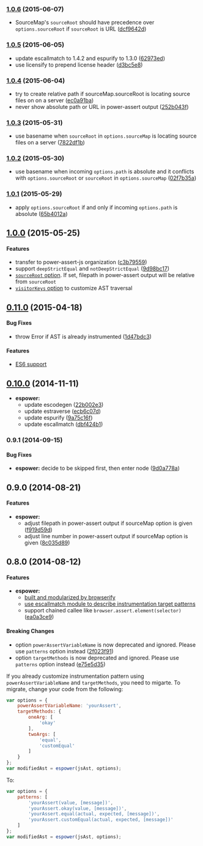 ### [1.0.6](https://github.com/power-assert-js/espower/releases/tag/v1.0.6) (2015-06-07)


  * SourceMap's `sourceRoot` should have precedence over `options.sourceRoot` if `sourceRoot` is URL ([dcf9642d](https://github.com/power-assert-js/espower/commit/dcf9642de0becb8239d4c3a1b8366a980bddb585))


### [1.0.5](https://github.com/power-assert-js/espower/releases/tag/v1.0.5) (2015-06-05)


  * update escallmatch to 1.4.2 and espurify to 1.3.0 ([62973ed](https://github.com/power-assert-js/espower/commit/62973ed7392037e46dedf9d8c5e02a2c28ed95c2))
  * use licensify to prepend license header ([d3bc5e8](https://github.com/power-assert-js/espower/commit/d3bc5e860126826b60ef3108add145c5c076e9bf))


### [1.0.4](https://github.com/power-assert-js/espower/releases/tag/v1.0.4) (2015-06-04)


  * try to create relative path if sourceMap.sourceRoot is locating source files on on a server ([ec0a91ba](https://github.com/power-assert-js/espower/commit/ec0a91baac5f747bd49ca88ea963141485bdddde))
  * never show absolute path or URL in power-assert output ([252b043f](https://github.com/power-assert-js/espower/commit/252b043f32db00fbbd81b7a6eb98e9d85c5b9371))


### [1.0.3](https://github.com/power-assert-js/espower/releases/tag/v1.0.3) (2015-05-31)


  * use basename when `sourceRoot` in `options.sourceMap` is locating source files on a server ([7822df1b](https://github.com/power-assert-js/espower/commit/7822df1b2097625231b2d70f71c5909851399f1d))


### [1.0.2](https://github.com/power-assert-js/espower/releases/tag/v1.0.2) (2015-05-30)


  * use basename when incoming `options.path` is absolute and it conflicts with `options.sourceRoot` or `sourceRoot` in `options.sourceMap` ([02f7b35a](https://github.com/power-assert-js/espower/commit/02f7b35a5acad20994b745de32cf512c2b95f57a))


### [1.0.1](https://github.com/power-assert-js/espower/releases/tag/v1.0.1) (2015-05-29)


  * apply `options.sourceRoot` if and only if incoming `options.path` is absolute ([65b4012a](https://github.com/power-assert-js/espower/commit/65b4012ab4ef71131fa5c4ea3090ab3f625e32d9))


## [1.0.0](https://github.com/power-assert-js/espower/releases/tag/v1.0.0) (2015-05-25)


#### Features

  * transfer to power-assert-js organization ([c3b79559](https://github.com/power-assert-js/espower/commit/c3b79559d1d5cd8ea6d66406b36749bbafe33637))
  * support `deepStrictEqual` and `notDeepStrictEqual` ([9d98bc17](https://github.com/power-assert-js/espower/commit/9d98bc178c0a21f41ff4888fba9c89139f8af195))
  * [`sourceRoot` option](https://github.com/power-assert-js/espower/pull/18). If set, filepath in power-assert output will be relative from `sourceRoot`
  * [`visitorKeys` option](https://github.com/power-assert-js/espower/pull/17) to customize AST traversal


## [0.11.0](https://github.com/power-assert-js/espower/releases/tag/v0.11.0) (2015-04-18)


#### Bug Fixes

* throw Error if AST is already instrumented ([1d47bdc3](https://github.com/power-assert-js/espower/commit/1d47bdc3169de7865e176ceb708a07247ab17703))


#### Features

* [ES6 support](https://github.com/power-assert-js/espower/pull/16)


## [0.10.0](https://github.com/power-assert-js/espower/releases/tag/v0.10.0) (2014-11-11)


* **espower:**
  * update escodegen ([22b002e3](https://github.com/power-assert-js/espower/commit/22b002e3c8c99679f5b97ae104ed66d685a0ea59))
  * update estraverse ([ecb6c07d](https://github.com/power-assert-js/espower/commit/ecb6c07dec5fd3c9cbf2da4e82667d0077ef3909))
  * update espurify ([9a75c16f](https://github.com/power-assert-js/espower/commit/9a75c16ff91f952b26a373df4e96bdcc6e09cfd8))
  * update escallmatch ([dbf424b1](https://github.com/power-assert-js/espower/commit/dbf424b1d3236dd2ac9e4076aef1ecee3867e228))


### 0.9.1 (2014-09-15)


#### Bug Fixes

* **espower:** decide to be skipped first, then enter node ([9d0a778a](https://github.com/power-assert-js/espower/commit/9d0a778a1ae97bb5c522cbfc7b1b65250118f2ea))


## 0.9.0 (2014-08-21)


#### Features

* **espower:**
  * adjust filepath in power-assert output if sourceMap option is given ([f919d59d](https://github.com/power-assert-js/espower/commit/f919d59d6eea764881e0266f562724b7142f7695))
  * adjust line number in power-assert output if sourceMap option is given ([8c035d89](https://github.com/power-assert-js/espower/commit/8c035d89ae88c8554cb8ca0b6bd0f7d6fe2008b0))


## 0.8.0 (2014-08-12)


#### Features


* **espower:**
  * [built and modularized by browserify](https://github.com/power-assert-js/espower/pull/9)
  * [use escallmatch module to describe instrumentation target patterns](https://github.com/power-assert-js/espower/pull/10)
  * support chained callee like `browser.assert.element(selector)` ([ea0a3ce9](https://github.com/power-assert-js/espower/commit/ea0a3ce96f56034ab6735365184e1e397f6561c0))


#### Breaking Changes

  * option `powerAssertVariableName` is now deprecated and ignored. Please use `patterns` option instead ([2f023f91](https://github.com/power-assert-js/espower/commit/2f023f91f3bbe8c6d9038e7237541112f2eaf143))
  * option `targetMethods` is now deprecated and ignored. Please use `patterns` option instead ([e75e5d35](https://github.com/power-assert-js/espower/commit/e75e5d35c33a7c128f14db224c5387520665b55e))

If you already customize instrumentation pattern using `powerAssertVariableName` and `targetMethods`, you need to migarte. To migrate, change your code from the following:

```javascript
var options = {
    powerAssertVariableName: 'yourAssert',
    targetMethods: {
        oneArg: [
            'okay'
        ],
        twoArgs: [
            'equal',
            'customEqual'
        ]
    }
};
var modifiedAst = espower(jsAst, options);
```

To:

```javascript
var options = {
    patterns: [
        'yourAssert(value, [message])',
        'yourAssert.okay(value, [message])',
        'yourAssert.equal(actual, expected, [message])',
        'yourAssert.customEqual(actual, expected, [message])'
    ]
};
var modifiedAst = espower(jsAst, options);
```

